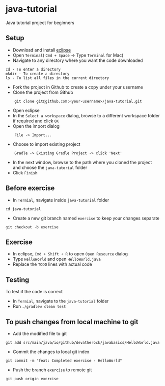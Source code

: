# java-tutorial
Java tutorial project for beginners

## Setup
- Download and install [eclipse](https://www.eclipse.org/downloads/packages/release/2022-12/r/eclipse-ide-enterprise-java-and-web-developers)
- Open `Terminal`( `Cmd + Space` -> Type `Terminal` for Mac) 
- Navigate to any directory where you want the code downloaded
```
cd - To enter a directory
mkdir - To create a directory
ls - To list all files in the current directory
```
- Fork the project in Github to create a copy under your username
- Clone the project from Github
```
	git clone git@github.com:<your-username>/java-tutorial.git
```
- Open eclipse
- In the `Select a workspace` dialog, browse to a different workspace folder if required and click `OK`
- Open the import dialog
```
	File -> Import...
```
- Choose to import existing project
```
	Gradle -> Existing Gradle Project -> click 'Next'
```
- In the next window, browse to the path where you cloned the project and choose the `java-tutorial` folder
- Click `Finish`

## Before exercise
- In `Termial`, navigate inside `java-tutorial` folder
```
cd java-tutorial
```
- Create a new git branch named `exercise` to keep your changes separate
```
git checkout -b exercise
```

## Exercise
- In eclipse,  `Cmd + Shift + R` to open `Open Resource` dialog
- Type `HelloWorld` and open `HelloWorld.java`
- Replace the `TODO` lines with actual code


## Testing
To test if the code is correct
- In `Termial`, navigate to the `java-tutorial` folder
- Run `./gradlew clean test`

## To push changes from local machine to git
- Add the modified file to git
```
git add src/main/java/io/github/devatherock/javabasics/HelloWorld.java
```
- Commit the changes to local git index
```
git commit -m "feat: Completed exercise - HelloWorld"
```
- Push the branch `exercise` to remote git
```
git push origin exercise
```